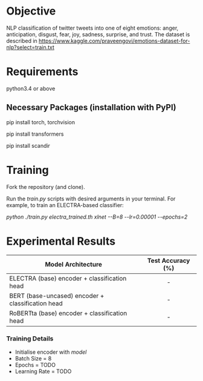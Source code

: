 # Objective

NLP classification of twitter tweets into one of eight emotions: anger, anticipation, disgust, fear, joy, sadness, surprise, and trust.
The dataset is described in https://www.kaggle.com/praveengovi/emotions-dataset-for-nlp?select=train.txt


# Requirements

python3.4 or above

## Necessary Packages (installation with PyPI)

pip install torch, torchvision

pip install transformers

pip install scandir


# Training

Fork the repository (and clone).

Run the _train.py_ scripts with desired arguments in your terminal. For example, to train an ELECTRA-based classifier:

_python ./train.py electra_trained.th xlnet --B=8 --lr=0.00001 --epochs=2_

# Experimental Results

| Model Architecture | Test Accuracy (%) |
| ----------------- | :-----------------: |
ELECTRA (base) encoder + classification head | - |
BERT (base-uncased) encoder + classification head | - |
RoBERTta (base) encoder + classification head | - |

### Training Details

- Initialise encoder with _model_
- Batch Size = 8
- Epochs = TODO
- Learning Rate = TODO
